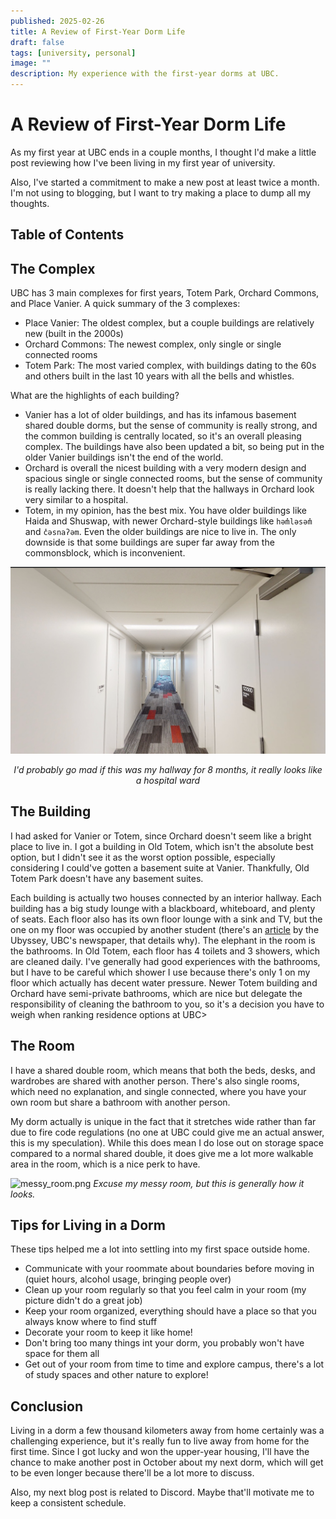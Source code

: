 ```yaml
---
published: 2025-02-26
title: A Review of First-Year Dorm Life
draft: false
tags: [university, personal]
image: ""
description: My experience with the first-year dorms at UBC.
---
```



# A Review of First-Year Dorm Life

As my first year at UBC ends in a couple months, I thought I'd
make a little post reviewing how I've been living in my first year of university.

Also, I've started a commitment to make a new post at least twice a month.
I'm not using to blogging, but I want to try making a place to dump all my thoughts.

## Table of Contents

## The Complex
UBC has 3 main complexes for first years, Totem Park, Orchard Commons, and Place Vanier.
A quick summary of the 3 complexes:

- Place Vanier: The oldest complex, but a couple buildings are relatively new (built in the 2000s)
- Orchard Commons: The newest complex, only single or single connected rooms
- Totem Park: The most varied complex, with buildings dating to the 60s and others built in the last 10 years with all the bells and whistles.

What are the highlights of each building? 

- Vanier has a lot of older buildings, and has its infamous basement shared double dorms, but the sense of community is really strong,
and the common building is centrally located, so it's an overall pleasing complex. The buildings have also 
been updated a bit, so being put in the older Vanier buildings isn't the end of the world. 
- Orchard is overall the nicest building with a very modern design and spacious single or single connected rooms, but the sense of community is really lacking there. 
It doesn't help that the hallways in Orchard look very similar to a hospital.
- Totem, in my opinion, has the best mix. You have older buildings like Haida and Shuswap, with newer Orchard-style buildings like
`həm̓ləsəm̓` and `c̓əsnaʔəm`. Even the older buildings are nice to live in. The only downside is that some buildings are super far away from the commonsblock, which is inconvenient. 

![orchard_halls.png](orchard_halls.png)
<div style="text-align: center;"><i>I'd probably go mad if this was my hallway for 8 months, it really looks like a hospital ward</i></div>

## The Building
I had asked for Vanier or Totem, since Orchard doesn't seem like a bright place to live in.
I got a building in Old Totem, which isn't the absolute best option, but I didn't see it as the worst option possible,
especially considering I could've gotten a basement suite at Vanier. Thankfully, Old Totem Park doesn't have any basement suites.

Each building is actually two houses connected by an interior hallway. Each building has a big study lounge with
a blackboard, whiteboard, and plenty of seats. Each floor also has its own floor lounge with a sink and TV,
but the one on my floor was occupied by another student (there's an [article](https://ubyssey.ca/news/ubc-assigning-first-year-students-temporary-living-spaces-amid-housing-crisis/) by the Ubyssey, UBC's newspaper, that details why).
The elephant in the room is the bathrooms. In Old Totem, each floor has 4 toilets and 3 showers, which are cleaned daily.
I've generally had good experiences with the bathrooms, but I have to be careful which shower I use because there's only
1 on my floor which actually has decent water pressure. Newer Totem building and Orchard have semi-private bathrooms, which are
nice but delegate the responsibility of cleaning the bathroom to you, so it's a decision you have to weigh when ranking
residence options at UBC>

## The Room
I have a shared double room, which means that both the beds, desks, and wardrobes are shared with another person.
There's also single rooms, which need no explanation, and single connected, where you have your own room but share a 
bathroom with another person.

My dorm actually is unique in the fact that it stretches wide rather than far due to fire code regulations (no one at UBC
could give me an actual answer, this is my speculation). While this does mean I do lose out on storage space compared to a normal
shared double, it does give me a lot more walkable area in the room, which is a nice perk to have.


![messy_room.png](messy_room.png)
_Excuse my messy room, but this is generally how it looks._
## Tips for Living in a Dorm
These tips helped me a lot into settling into my first space outside home.

- Communicate with your roommate about boundaries before moving in (quiet hours, alcohol usage, bringing people over)
- Clean up your room regularly so that you feel calm in your room (my picture didn't do a great job)
- Keep your room organized, everything should have a place so that you always know where to find stuff
- Decorate your room to keep it like home!
- Don't bring too many things int your dorm, you probably won't have space for them all
- Get out of your room from time to time and explore campus, there's a lot of study spaces and other nature to explore!


## Conclusion

Living in a dorm a few thousand kilometers away from home certainly was a challenging experience, but it's
really fun to live away from home for the first time. Since I got lucky and won the upper-year housing, I'll have the chance
to make another post in October about my next dorm, which will get to be even longer because there'll be a lot more to discuss.

Also, my next blog post is related to Discord. Maybe that'll motivate me to keep a consistent schedule.
